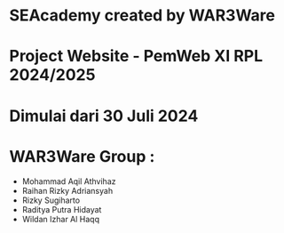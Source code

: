 # SEAcademy created by WAR3Ware
# Project Website - PemWeb XI RPL 2024/2025
# Dimulai dari 30 Juli 2024
# WAR3Ware Group :
  - Mohammad Aqil Athvihaz
  - Raihan Rizky Adriansyah
  - Rizky Sugiharto
  - Raditya Putra Hidayat
  - Wildan Izhar Al Haqq
